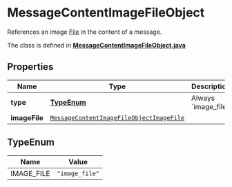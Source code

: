 

# MessageContentImageFileObject

References an image [File](/docs/api-reference/files) in the content of a message.

The class is defined in **[MessageContentImageFileObject.java](../../src/main/java/org/openapitools/model/MessageContentImageFileObject.java)**

## Properties

Name | Type | Description | Notes
------------ | ------------- | ------------- | -------------
**type** | [**TypeEnum**](#TypeEnum) | Always &#x60;image_file&#x60;. | 
**imageFile** | [`MessageContentImageFileObjectImageFile`](MessageContentImageFileObjectImageFile.md) |  | 

## TypeEnum

Name | Value
---- | -----
IMAGE_FILE | `"image_file"`



